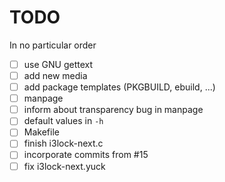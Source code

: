 # TODO

In no particular order

- [ ] use GNU gettext
- [ ] add new media
- [ ] add package templates (PKGBUILD, ebuild, ...)
- [ ] manpage
- [ ] inform about transparency bug in manpage
- [ ] default values in `-h`
- [ ] Makefile
- [ ] finish i3lock-next.c
- [ ] incorporate commits from #15
- [ ] fix i3lock-next.yuck

